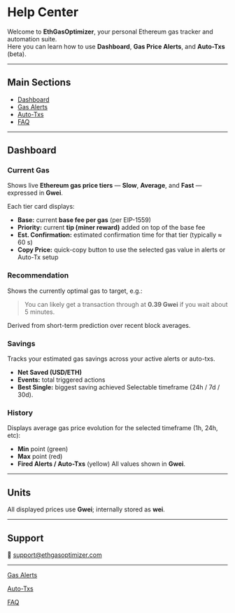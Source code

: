 # Help Center

Welcome to **EthGasOptimizer**, your personal Ethereum gas tracker and automation suite.  
Here you can learn how to use **Dashboard**, **Gas Price Alerts**, and **Auto-Txs** (beta).

---

## Main Sections
- [Dashboard](#dashboard)
- [Gas Alerts](gas-alerts.md)
- [Auto-Txs](auto-txs.md)
- [FAQ](faq.md)

---

## Dashboard

### Current Gas
Shows live **Ethereum gas price tiers** — **Slow**, **Average**, and **Fast** — expressed in **Gwei**.

Each tier card displays:
- **Base:** current **base fee per gas** (per EIP-1559)  
- **Priority:** current **tip (miner reward)** added on top of the base fee  
- **Est. Confirmation:** estimated confirmation time for that tier (typically ≈ 60 s)  
- **Copy Price:** quick-copy button to use the selected gas value in alerts or Auto-Tx setup

### Recommendation
Shows the currently optimal gas to target, e.g.:

> You can likely get a transaction through at **0.39 Gwei** if you wait about 5 minutes.

Derived from short-term prediction over recent block averages.

### Savings
Tracks your estimated gas savings across your active alerts or auto-txs.  
- **Net Saved (USD/ETH)**
- **Events:** total triggered actions
- **Best Single:** biggest saving achieved
Selectable timeframe (24h / 7d / 30d).

### History
Displays average gas price evolution for the selected timeframe (1h, 24h, etc):
- **Min** point (green)
- **Max** point (red)
- **Fired Alerts / Auto-Txs** (yellow)
All values shown in **Gwei**.

---

## Units
All displayed prices use **Gwei**; internally stored as **wei**.

---

## Support
📧 [support@ethgasoptimizer.com](mailto:support@ethgasoptimizer.com)

---

[Gas Alerts](gas-alerts.md ':include')

[Auto-Txs](auto-txs.md ':include')

[FAQ](faq.md ':include')
